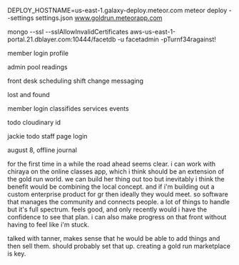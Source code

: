 DEPLOY_HOSTNAME=us-east-1.galaxy-deploy.meteor.com meteor deploy --settings settings.json www.goldrun.meteorapp.com


mongo --ssl --sslAllowInvalidCertificates aws-us-east-1-portal.21.dblayer.com:10444/facetdb -u facetadmin -pTurnf34ragainst!

member login
profile

admin
    pool readings


front desk
    scheduling
    shift change
    messaging

lost and found


member
    login
    classifides
    services
    events

todo
    cloudinary id




jackie todo
staff page
login   


august 8, offline journal

for the first time in a while the road ahead seems clear.  i can work with chiraya on the online classes app, which i think should be an extension of the gold run world.  we can build her thing out too but inevitably i think the benefit would be combining the local concept.  and if i'm building out a custom enterprise product for gr then ideally they would meet.  so software that manages the community and connects people.  a lot of things to handle but it's full spectrum.  feels good, and only recently would i have the confidence to see that plan.  i can also make progress on that front without having to feel like i'm stuck.  

talked with tanner, makes sense that he would be able to add things and then sell them.  should probably set that up.  creating a gold run marketplace is key.  
